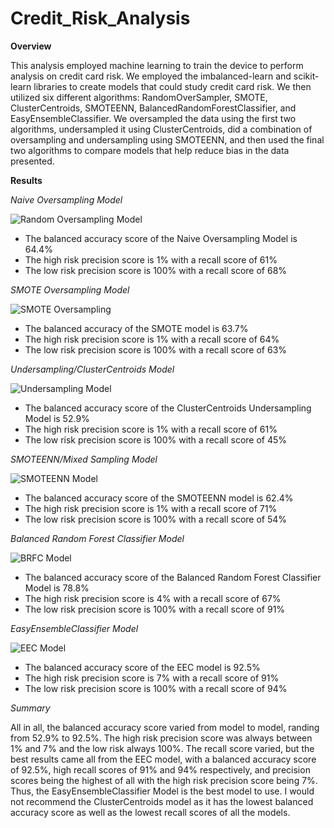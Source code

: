 # Credit_Risk_Analysis

**Overview**

This analysis employed machine learning to train the device to perform analysis on credit card risk. We employed the imbalanced-learn and scikit-learn libraries to create models that could study credit card risk. We then utilized six different algorithms: RandomOverSampler, SMOTE, ClusterCentroids, SMOTEENN, BalancedRandomForestClassifier, and EasyEnsembleClassifier. We oversampled the data using the first two algorithms, undersampled it using ClusterCentroids, did a combination of oversampling and undersampling using SMOTEENN, and then used the final two algorithms to compare models that help reduce bias in the data presented.

**Results**

*Naive Oversampling Model*

![Random Oversampling Model](https://user-images.githubusercontent.com/6594718/175841962-a5c09f8f-474d-49e6-8621-17ccc64b3a15.png)

- The balanced accuracy score of the Naive Oversampling Model is 64.4%
- The high risk precision score is 1% with a recall score of 61%
- The low risk precision score is 100% with a recall score of 68%

*SMOTE Oversampling Model*

![SMOTE Oversampling](https://user-images.githubusercontent.com/6594718/175842307-cf356475-e9c8-4ef3-8ff1-0fa2fcdc2548.png)

- The balanced accuracy of the SMOTE model is 63.7%
- The high risk precision score is 1% with a recall score of 64%
- The low risk precision score is 100% with a recall score of 63%

*Undersampling/ClusterCentroids Model*

![Undersampling Model](https://user-images.githubusercontent.com/6594718/175842499-3b7eed3c-52df-4a5d-afb4-518ad5689512.png)

- The balanced accuracy score of the ClusterCentroids Undersampling Model is 52.9%
- The high risk precision score is 1% with a recall score of 61%
- The low risk precision score is 100% with a recall score of 45%

*SMOTEENN/Mixed Sampling Model*

![SMOTEENN Model](https://user-images.githubusercontent.com/6594718/175842714-313f77ed-1770-4269-9f9e-957555c320f6.png)

- The balanced accuracy score of the SMOTEENN model is 62.4%
- The high risk precision score is 1% with a recall score of 71%
- The low risk precision score is 100% with a recall score of 54%

*Balanced Random Forest Classifier Model*

![BRFC Model](https://user-images.githubusercontent.com/6594718/175843057-9e1f2ab9-1fd6-4d0d-9f23-c718233491fc.png)

- The balanced accuracy score of the Balanced Random Forest Classifier Model is 78.8%
- The high risk precision score is 4% with a recall score of 67%
- The low risk precision score is 100% with a recall score of 91%

*EasyEnsembleClassifier Model*

![EEC Model](https://user-images.githubusercontent.com/6594718/175843319-978d82ac-d3bf-4d5c-b60f-c2a68d7e7f34.png)

- The balanced accuracy score of the EEC model is 92.5%
- The high risk precision score is 7% with a recall score of 91%
- The low risk precision score is 100% with a recall score of 94%

*Summary*

All in all, the balanced accuracy score varied from model to model, randing from 52.9% to 92.5%. The high risk precision score was always between 1% and 7% and the low risk always 100%. The recall score varied, but the best results came all from the EEC model, with a balanced accuracy score of 92.5%, high recall scores of 91% and 94% respectively, and precision scores being the highest of all with the high risk precision score being 7%. Thus, the EasyEnsembleClassifier Model is the best model to use. I would not recommend the ClusterCentroids model as it has the lowest balanced accuracy score as well as the lowest recall scores of all the models.
